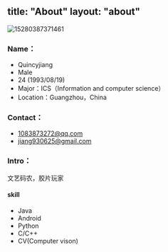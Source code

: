 title: "About"
layout: "about"
---

![15280387371461](/media/15280387371461-1.jpg)


### Name：
* Quincyjiang	
* Male
* 24 (1993/08/19)
* Major：ICS（Information and computer science）
* Location：Guangzhou，China

### Contact：
* <1083873272@qq.com>
* <jiang930625@gmail.com>

### Intro：	
文艺码农，胶片玩家

#### skill
* Java	
* Android
* Python	
* C/C++
* CV(Computer vison)



